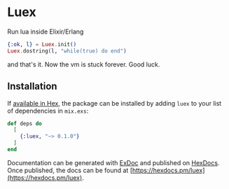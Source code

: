 # Luex

Run lua inside Elixir/Erlang

```elixir
{:ok, l} = Luex.init()
Luex.dostring(l, "while(true) do end")
```

and that's it. Now the vm is stuck forever. Good luck.

## Installation

If [available in Hex](https://hex.pm/docs/publish), the package can be installed
by adding `luex` to your list of dependencies in `mix.exs`:

```elixir
def deps do
  [
    {:luex, "~> 0.1.0"}
  ]
end
```

Documentation can be generated with [ExDoc](https://github.com/elixir-lang/ex_doc)
and published on [HexDocs](https://hexdocs.pm). Once published, the docs can
be found at [https://hexdocs.pm/luex](https://hexdocs.pm/luex).
